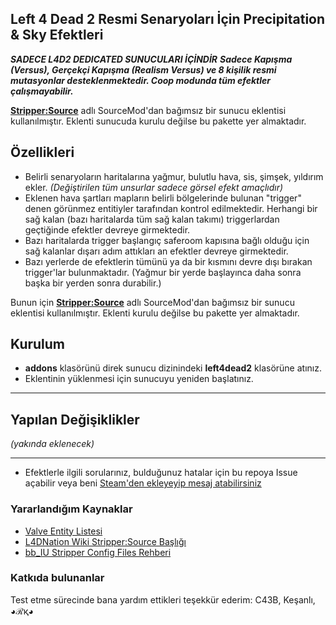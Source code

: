 ## Left 4 Dead 2 Resmi Senaryoları İçin Precipitation & Sky Efektleri

**_SADECE L4D2 DEDICATED SUNUCULARI İÇİNDİR_**
**_Sadece Kapışma (Versus), Gerçekçi Kapışma (Realism Versus) ve 8 kişilik resmi mutasyonlar desteklenmektedir. Coop modunda tüm efektler çalışmayabilir._** 

[**Stripper:Source**](https://www.bailopan.net/stripper/) adlı SourceMod'dan bağımsız bir sunucu eklentisi kullanılmıştır. Eklenti sunucuda kurulu değilse bu pakette yer almaktadır.

## Özellikleri
* Belirli senaryoların haritalarına yağmur, bulutlu hava, sis, şimşek, yıldırım ekler. _(Değiştirilen tüm unsurlar sadece görsel efekt amaçlıdır)_
* Eklenen hava şartları mapların belirli bölgelerinde bulunan "trigger" denen görünmez entitiyler tarafından kontrol edilmektedir. Herhangi bir sağ kalan (bazı haritalarda tüm sağ kalan takımı) triggerlardan geçtiğinde efektler devreye girmektedir.
* Bazı haritalarda trigger başlangıç saferoom kapısına bağlı olduğu için sağ kalanlar dışarı adım attıkları an efektler devreye girmektedir.
* Bazı yerlerde de efektlerin tümünü ya da bir kısmını devre dışı bırakan trigger'lar bulunmaktadır. (Yağmur bir yerde başlayınca daha sonra başka bir yerden sonra durabilir.)

Bunun için [**Stripper:Source**](https://www.bailopan.net/stripper/) adlı SourceMod'dan bağımsız bir sunucu eklentisi kullanılmıştır.
Eklenti kurulu değilse bu pakette yer almaktadır.

## Kurulum
* **addons** klasörünü direk sunucu dizinindeki **left4dead2** klasörüne atınız.
* Eklentinin yüklenmesi için sunucuyu yeniden başlatınız.

----
## Yapılan Değişiklikler
_(yakında eklenecek)_

----
* Efektlerle ilgili sorularınız, bulduğunuz hatalar için bu repoya Issue açabilir veya beni [Steam'den ekleyeyip mesaj atabilirsiniz](https://steamcommunity.com/id/AshesBeneathOfficial)

### Yararlandığım Kaynaklar
* [Valve Entity Listesi](https://developer.valvesoftware.com/wiki/List_of_entities)
* [L4DNation Wiki Stripper:Source Başlığı](https://www.l4dnation.com/wiki/Stripper:Source)
* [bb_IU Stripper Config Files Rehberi](https://gflclan.com/forums/topic/47449-stripper-cfgs-guide/)
### Katkıda bulunanlar
Test etme sürecinde bana yardım ettikleri teşekkür ederim:
C43B,
Keşanlı,
◕ℛқ◕


